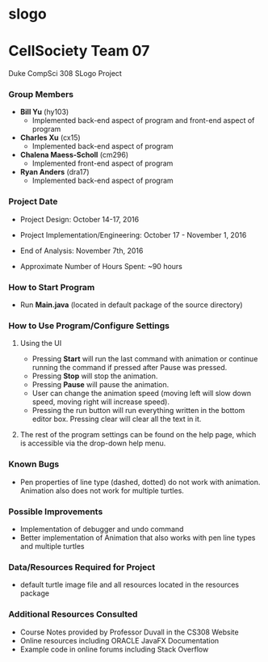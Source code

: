 # slogo
# CellSociety Team 07

Duke CompSci 308 SLogo Project

### Group Members
+ **Bill Yu** (hy103)
	+ Implemented back-end aspect of program and front-end aspect of program
+ **Charles Xu** (cx15)
	+ Implemented back-end aspect of program
+ **Chalena Maess-Scholl** (cm296)
	+ Implemented front-end aspect of program
+ **Ryan Anders** (dra17)
	+ Implemented back-end aspect of program

### Project Date
+ Project Design: October 14-17, 2016
+ Project Implementation/Engineering: October 17 - November 1, 2016
+ End of Analysis: November 7th, 2016

+ Approximate Number of Hours Spent: ~90 hours

### How to Start Program
+ Run **Main.java** (located in default package of the source directory)

### How to Use Program/Configure Settings
1. Using the UI
	+ Pressing **Start** will run the last command with animation or continue running the command if pressed after Pause was pressed.
	+ Pressing **Stop** will stop the animation.
	+ Pressing **Pause** will pause the animation.
	+ User can change the animation speed (moving left will slow down speed, moving right will increase speed). 
	+ Pressing the run button will run everything written in the bottom editor box. Pressing clear will clear all the text in it. 

3. The rest of the program settings can be found on the help page, which is accessible via the drop-down help menu.

 
### Known Bugs
+ Pen properties of line type (dashed, dotted) do not work with animation. Animation also does not work for multiple turtles.

### Possible Improvements
+ Implementation of debugger and undo command
+ Better implementation of Animation that also works with pen line types and multiple turtles

### Data/Resources Required for Project
+ default turtle image file and all resources located in the resources package

### Additional Resources Consulted
+ Course Notes provided by Professor Duvall in the CS308 Website
+ Online resources including ORACLE JavaFX Documentation
+ Example code in online forums including Stack Overflow


